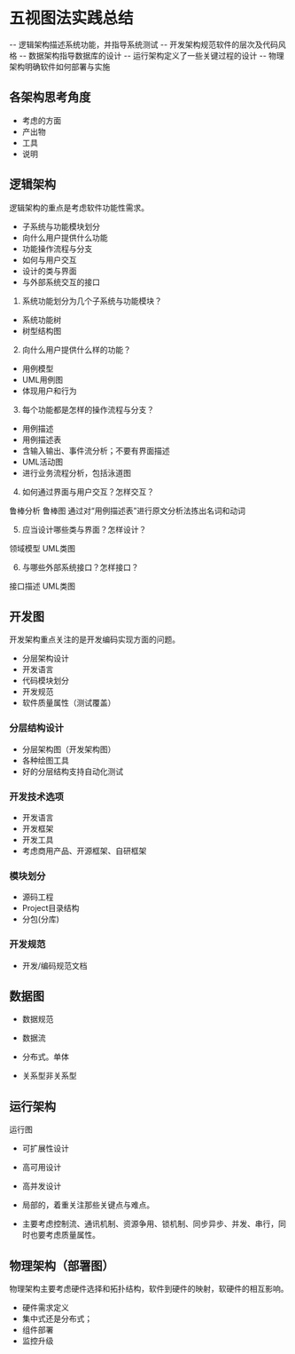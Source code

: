 # 五视图法实践总结

-- 逻辑架构描述系统功能，并指导系统测试
-- 开发架构规范软件的层次及代码风格
-- 数据架构指导数据库的设计
-- 运行架构定义了一些关键过程的设计
-- 物理架构明确软件如何部署与实施

## 各架构思考角度

- 考虑的方面
- 产出物
- 工具
- 说明

## 逻辑架构

逻辑架构的重点是考虑软件功能性需求。

- 子系统与功能模块划分
- 向什么用户提供什么功能 
- 功能操作流程与分支
- 如何与用户交互
- 设计的类与界面
- 与外部系统交互的接口

1. 系统功能划分为几个子系统与功能模块？
- 系统功能树
- 树型结构图

2. 向什么用户提供什么样的功能？

- 用例模型
- UML用例图
- 体现用户和行为

3. 每个功能都是怎样的操作流程与分支？

- 用例描述
- 用例描述表
- 含输入输出、事件流分析；不要有界面描述
- UML活动图 
- 进行业务流程分析，包括泳道图

4. 如何通过界面与用户交互？怎样交互？

鲁棒分析
鲁棒图
通过对“用例描述表”进行原文分析法拣出名词和动词

5. 应当设计哪些类与界面？怎样设计？

领域模型
UML类图

6. 与哪些外部系统接口？怎样接口？

接口描述
UML类图

## 开发图

开发架构重点关注的是开发编码实现方面的问题。

- 分层架构设计
- 开发语言
- 代码模块划分
- 开发规范
- 软件质量属性（测试覆盖）

### 分层结构设计

- 分层架构图（开发架构图）
- 各种绘图工具
- 好的分层结构支持自动化测试

### 开发技术选项

- 开发语言
- 开发框架
- 开发工具
- 考虑商用产品、开源框架、自研框架

### 模块划分

- 源码工程
- Project目录结构
- 分包(分库)

### 开发规范

- 开发/编码规范文档

## 数据图

- 数据规范
- 数据流

- 分布式。单体
- 关系型非关系型

## 运行架构

运行图

- 可扩展性设计
- 高可用设计
- 高并发设计

- 局部的，着重关注那些关键点与难点。
- 主要考虑控制流、通讯机制、资源争用、锁机制、同步异步、并发、串行，同时也要考虑质量属性。

## 物理架构（部署图）

物理架构主要考虑硬件选择和拓扑结构，软件到硬件的映射，软硬件的相互影响。

- 硬件需求定义
- 集中式还是分布式；
- 组件部署
- 监控升级